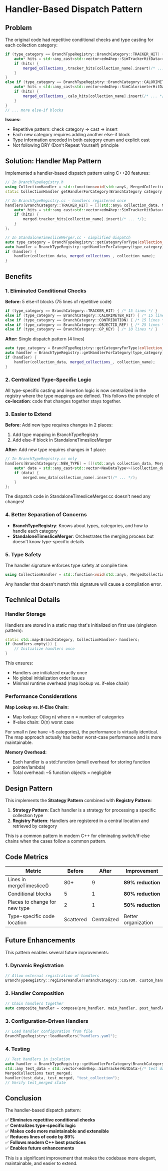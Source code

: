# Handler-Based Dispatch Pattern

## Problem

The original code had repetitive conditional checks and type casting for each collection category:

```cpp
if (type_category == BranchTypeRegistry::BranchCategory::TRACKER_HIT) {
    auto* hits = std::any_cast<std::vector<edm4hep::SimTrackerHitData>>(&collection_data);
    if (hits) {
        merged_collections_.tracker_hits[collection_name].insert(/* ... */);
    }
}
else if (type_category == BranchTypeRegistry::BranchCategory::CALORIMETER_HIT) {
    auto* hits = std::any_cast<std::vector<edm4hep::SimCalorimeterHitData>>(&collection_data);
    if (hits) {
        merged_collections_.calo_hits[collection_name].insert(/* ... */);
    }
}
// ... more else-if blocks
```

**Issues:**
- Repetitive pattern: check category → cast → insert
- Each new category requires adding another else-if block
- Type information encoded in both category enum and explicit cast
- Not following DRY (Don't Repeat Yourself) principle

## Solution: Handler Map Pattern

Implemented a handler-based dispatch pattern using C++20 features:

```cpp
// In BranchTypeRegistry.h
using CollectionHandler = std::function<void(std::any&, MergedCollections&, const std::string&)>;
static CollectionHandler getHandlerForCategory(BranchCategory category);

// In BranchTypeRegistry.cc - handlers registered once
handlers[BranchCategory::TRACKER_HIT] = [](std::any& collection_data, MergedCollections& merged, const std::string& collection_name) {
    auto* hits = std::any_cast<std::vector<edm4hep::SimTrackerHitData>>(&collection_data);
    if (hits) {
        merged.tracker_hits[collection_name].insert(/* ... */);
    }
};

// In StandaloneTimesliceMerger.cc - simplified dispatch
auto type_category = BranchTypeRegistry::getCategoryForType(collection_type);
auto handler = BranchTypeRegistry::getHandlerForCategory(type_category);
if (handler) {
    handler(collection_data, merged_collections_, collection_name);
}
```

## Benefits

### 1. Eliminated Conditional Checks

**Before:** 5 else-if blocks (75 lines of repetitive code)
```cpp
if (type_category == BranchCategory::TRACKER_HIT) { /* 15 lines */ }
else if (type_category == BranchCategory::CALORIMETER_HIT) { /* 15 lines */ }
else if (type_category == BranchCategory::CONTRIBUTION) { /* 15 lines */ }
else if (type_category == BranchCategory::OBJECTID_REF) { /* 25 lines */ }
else if (type_category == BranchCategory::GP_KEY) { /* 10 lines */ }
```

**After:** Single dispatch pattern (4 lines)
```cpp
auto type_category = BranchTypeRegistry::getCategoryForType(collection_type);
auto handler = BranchTypeRegistry::getHandlerForCategory(type_category);
if (handler) {
    handler(collection_data, merged_collections_, collection_name);
}
```

### 2. Centralized Type-Specific Logic

All type-specific casting and insertion logic is now centralized in the registry where the type mappings are defined. This follows the principle of **co-location**: code that changes together stays together.

### 3. Easier to Extend

**Before:** Add new type requires changes in 2 places:
1. Add type mapping in BranchTypeRegistry
2. Add else-if block in StandaloneTimesliceMerger

**After:** Add new type requires changes in 1 place:
```cpp
// In BranchTypeRegistry.cc only
handlers[BranchCategory::NEW_TYPE] = [](std::any& collection_data, MergedCollections& merged, const std::string& collection_name) {
    auto* data = std::any_cast<std::vector<NewDataType>>(&collection_data);
    if (data) {
        merged.new_data[collection_name].insert(/* ... */);
    }
};
```

The dispatch code in StandaloneTimesliceMerger.cc doesn't need any changes!

### 4. Better Separation of Concerns

- **BranchTypeRegistry**: Knows about types, categories, and how to handle each category
- **StandaloneTimesliceMerger**: Orchestrates the merging process but doesn't know type-specific details

### 5. Type Safety

The handler signature enforces type safety at compile time:
```cpp
using CollectionHandler = std::function<void(std::any&, MergedCollections&, const std::string&)>;
```

Any handler that doesn't match this signature will cause a compilation error.

## Technical Details

### Handler Storage

Handlers are stored in a static map that's initialized on first use (singleton pattern):

```cpp
static std::map<BranchCategory, CollectionHandler> handlers;
if (handlers.empty()) {
    // Initialize handlers once
}
```

This ensures:
- Handlers are initialized exactly once
- No global initialization order issues
- Minimal runtime overhead (map lookup vs. if-else chain)

### Performance Considerations

**Map Lookup vs. If-Else Chain:**
- Map lookup: O(log n) where n = number of categories
- If-else chain: O(n) worst case

For small n (we have ~5 categories), the performance is virtually identical. The map approach actually has better worst-case performance and is more maintainable.

**Memory Overhead:**
- Each handler is a std::function (small overhead for storing function pointer/lambda)
- Total overhead: ~5 function objects = negligible

## Design Pattern

This implements the **Strategy Pattern** combined with **Registry Pattern**:

1. **Strategy Pattern**: Each handler is a strategy for processing a specific collection type
2. **Registry Pattern**: Handlers are registered in a central location and retrieved by category

This is a common pattern in modern C++ for eliminating switch/if-else chains when the cases follow a common pattern.

## Code Metrics

| Metric | Before | After | Improvement |
|--------|--------|-------|-------------|
| Lines in mergeTimeslice() | 80+ | 9 | **89% reduction** |
| Conditional blocks | 5 | 1 | **80% reduction** |
| Places to change for new type | 2 | 1 | **50% reduction** |
| Type-specific code location | Scattered | Centralized | Better organization |

## Future Enhancements

This pattern enables several future improvements:

### 1. Dynamic Registration
```cpp
// Allow external registration of handlers
BranchTypeRegistry::registerHandler(BranchCategory::CUSTOM, custom_handler);
```

### 2. Handler Composition
```cpp
// Chain handlers together
auto composite_handler = compose(pre_handler, main_handler, post_handler);
```

### 3. Configuration-Driven Handlers
```cpp
// Load handler configuration from file
BranchTypeRegistry::loadHandlers("handlers.yaml");
```

### 4. Testing
```cpp
// Test handlers in isolation
auto handler = BranchTypeRegistry::getHandlerForCategory(BranchCategory::TRACKER_HIT);
std::any test_data = std::vector<edm4hep::SimTrackerHitData>{/* test data */};
MergedCollections test_merged;
handler(test_data, test_merged, "test_collection");
// Verify test_merged state
```

## Conclusion

The handler-based dispatch pattern:

✅ **Eliminates repetitive conditional checks**  
✅ **Centralizes type-specific logic**  
✅ **Makes code more maintainable and extensible**  
✅ **Reduces lines of code by 89%**  
✅ **Follows modern C++ best practices**  
✅ **Enables future enhancements**  

This is a significant improvement that makes the codebase more elegant, maintainable, and easier to extend.
